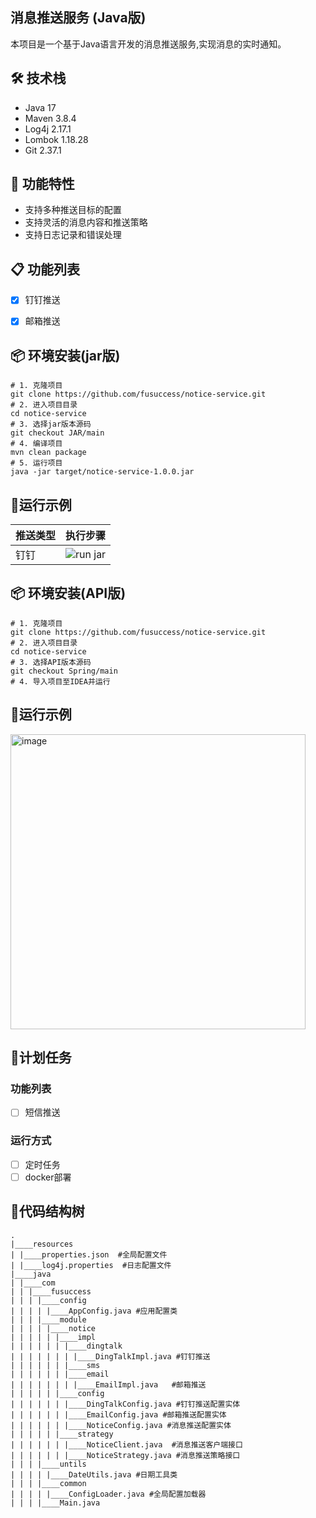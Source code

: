 ## 消息推送服务 (Java版)

本项目是一个基于Java语言开发的消息推送服务,实现消息的实时通知。

## 🛠️ 技术栈

- Java 17
- Maven 3.8.4
- Log4j 2.17.1
- Lombok 1.18.28
- Git 2.37.1

## 📝 功能特性

- 支持多种推送目标的配置
- 支持灵活的消息内容和推送策略
- 支持日志记录和错误处理

## 📋 功能列表

- [X] 钉钉推送
- [X] 邮箱推送


## 📦 环境安装(jar版)

```shell
# 1. 克隆项目
git clone https://github.com/fusuccess/notice-service.git
# 2. 进入项目目录
cd notice-service
# 3. 选择jar版本源码
git checkout JAR/main
# 4. 编译项目
mvn clean package
# 5. 运行项目
java -jar target/notice-service-1.0.0.jar
```

## 🐣运行示例

| 推送类型 | 执行步骤                                                                                 |
| -------- | ---------------------------------------------------------------------------------------- |
| 钉钉     | ![run jar](https://github.com/user-attachments/assets/a57ed8b4-38b0-404e-aed5-9dc4d534925f) |

## 📦 环境安装(API版)
```shell
# 1. 克隆项目
git clone https://github.com/fusuccess/notice-service.git
# 2. 进入项目目录
cd notice-service
# 3. 选择API版本源码
git checkout Spring/main
# 4. 导入项目至IDEA并运行
```

## 🐣运行示例
<img width="472" alt="image" src="https://github.com/user-attachments/assets/26f4fc6b-e84d-4620-9856-8c9bc44e22de" />



## 📝计划任务

### 功能列表

- [ ] 短信推送

### 运行方式

- [ ] 定时任务
- [ ] docker部署

## 🌲代码结构树

```shell
.
|____resources
| |____properties.json  #全局配置文件
| |____log4j.properties  #日志配置文件
|____java
| |____com
| | |____fusuccess
| | | |____config
| | | | |____AppConfig.java #应用配置类
| | | |____module
| | | | |____notice
| | | | | |____impl
| | | | | | |____dingtalk
| | | | | | | |____DingTalkImpl.java #钉钉推送
| | | | | | |____sms
| | | | | | |____email
| | | | | | | |____EmailImpl.java   #邮箱推送
| | | | | |____config
| | | | | | |____DingTalkConfig.java #钉钉推送配置实体
| | | | | | |____EmailConfig.java #邮箱推送配置实体
| | | | | | |____NoticeConfig.java #消息推送配置实体
| | | | | |____strategy
| | | | | | |____NoticeClient.java  #消息推送客户端接口
| | | | | | |____NoticeStrategy.java #消息推送策略接口
| | | |____untils
| | | | |____DateUtils.java #日期工具类
| | | |____common
| | | | |____ConfigLoader.java #全局配置加载器
| | | |____Main.java
```
